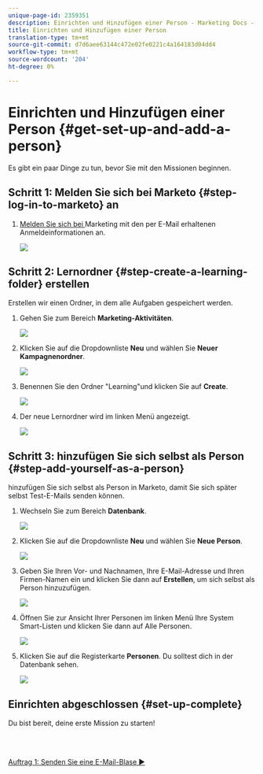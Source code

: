 ```yaml
---
unique-page-id: 2359351
description: Einrichten und Hinzufügen einer Person - Marketing Docs - Produktdokumentation
title: Einrichten und Hinzufügen einer Person
translation-type: tm+mt
source-git-commit: d7d6aee63144c472e02fe0221c4a164183d04dd4
workflow-type: tm+mt
source-wordcount: '204'
ht-degree: 0%

---
```



# Einrichten und Hinzufügen einer Person {#get-set-up-and-add-a-person}

Es gibt ein paar Dinge zu tun, bevor Sie mit den Missionen beginnen.

## Schritt 1: Melden Sie sich bei Marketo {#step-log-in-to-marketo} an

1. [Melden Sie sich bei ](https://app.marketo.com) Marketing mit den per E-Mail erhaltenen Anmeldeinformationen an.

   ![](assets/one.png)

## Schritt 2: Lernordner {#step-create-a-learning-folder} erstellen

Erstellen wir einen Ordner, in dem alle Aufgaben gespeichert werden.

1. Gehen Sie zum Bereich **Marketing-Aktivitäten**.

   ![](assets/two.png)

1. Klicken Sie auf die Dropdownliste **Neu** und wählen Sie **Neuer Kampagnenordner**.

   ![](assets/image2014-9-24-10-3a53-3a38.png)

1. Benennen Sie den Ordner &quot;Learning&quot;und klicken Sie auf **Create**.

   ![](assets/image2014-9-24-10-3a53-3a55.png)

1. Der neue Lernordner wird im linken Menü angezeigt.

   ![](assets/image2014-9-24-10-3a54-3a9.png)

## Schritt 3: hinzufügen Sie sich selbst als Person {#step-add-yourself-as-a-person}

hinzufügen Sie sich selbst als Person in Marketo, damit Sie sich später selbst Test-E-Mails senden können.

1. Wechseln Sie zum Bereich **Datenbank**.

   ![](assets/db.png)

1. Klicken Sie auf die Dropdownliste **Neu** und wählen Sie **Neue Person**.

   ![](assets/seven.png)

1. Geben Sie Ihren Vor- und Nachnamen, Ihre E-Mail-Adresse und Ihren Firmen-Namen ein und klicken Sie dann auf **Erstellen**, um sich selbst als Person hinzuzufügen.

   ![](assets/eight.png)

1. Öffnen Sie zur Ansicht Ihrer Personen im linken Menü Ihre System Smart-Listen und klicken Sie dann auf Alle Personen.

   ![](assets/nine.png)

1. Klicken Sie auf die Registerkarte **Personen**. Du solltest dich in der Datenbank sehen.

   ![](assets/ten.png)

## Einrichten abgeschlossen {#set-up-complete}

Du bist bereit, deine erste Mission zu starten!

<br> 

[Auftrag 1: Senden Sie eine E-Mail-Blase ►](/help/marketo/getting-started/quick-wins/send-an-email.md)
